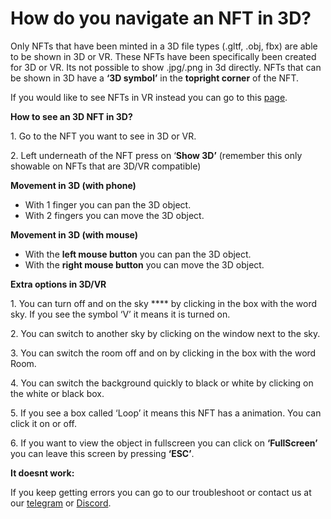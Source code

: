 # How do you navigate an NFT in 3D?

Only NFTs that have been minted in a 3D file types (.gltf, .obj, fbx) are able to be shown in 3D or VR. These NFTs have been specifically been created for 3D or VR. Its not possible to show .jpg/.png  in 3d directly. NFTs that can be shown in 3D have a  **‘3D symbol’** in the **topright corner** of the NFT.

&#x20;

If you would like to see NFTs in VR instead you can go to this [page](how-do-you-navigate-an-nft-in-vr.md). &#x20;

&#x20;

**How to see an 3D NFT in 3D?**

1\.      Go to the NFT you want to see in 3D or VR.

2\.      Left underneath of the NFT press on ‘**Show 3D’** (remember this only showable on NFTs that are 3D/VR compatible)

&#x20;

**Movement in 3D (with phone)**

* With 1 finger you can pan the 3D object.
* With 2 fingers you can move the 3D object.

&#x20;

**Movement in 3D (with mouse)**

* With the **left mouse button** you can pan the 3D object.
* With the **right mouse button** you can move the 3D object.

&#x20;

**Extra options in 3D/VR**

1\.      You can turn off and on the sky **** by clicking in the box with the word sky. If you see the symbol ‘V’ it means it is turned on.

2\.      You can switch to another sky by clicking on the window next to the sky.

3\.      You can switch the room off and on by clicking in the box with the word Room.

4\.      You can switch the background quickly to black or white by clicking on the white or black box.

5\.      If you see a box called ‘Loop’ it means this NFT has a animation. You can click it on or off.

6\.      If you want to view the object in fullscreen you can click on **‘FullScreen’** you can leave this screen by pressing **‘ESC’**.



**It doesnt work:**

If you keep getting errors you can go to our troubleshoot or contact us at our [telegram](https://t.me/+qdNeX8CYB\_swZTQx) or [Discord](https://discord.gg/jQ34WMMZce).
